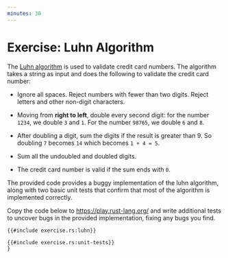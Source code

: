 ```yaml
---
minutes: 30
---
```


# Exercise: Luhn Algorithm

The [Luhn algorithm](https://en.wikipedia.org/wiki/Luhn_algorithm) is used to
validate credit card numbers. The algorithm takes a string as input and does the
following to validate the credit card number:

- Ignore all spaces. Reject numbers with fewer than two digits. Reject letters
  and other non-digit characters.

- Moving from **right to left**, double every second digit: for the number
  `1234`, we double `3` and `1`. For the number `98765`, we double `6` and `8`.

- After doubling a digit, sum the digits if the result is greater than 9. So
  doubling `7` becomes `14` which becomes `1 + 4 = 5`.

- Sum all the undoubled and doubled digits.

- The credit card number is valid if the sum ends with `0`.

The provided code provides a buggy implementation of the luhn algorithm, along
with two basic unit tests that confirm that most of the algorithm is implemented
correctly.

Copy the code below to <https://play.rust-lang.org/> and write additional tests
to uncover bugs in the provided implementation, fixing any bugs you find.

```rust,editable
{{#include exercise.rs:luhn}}

{{#include exercise.rs:unit-tests}}
}
```

